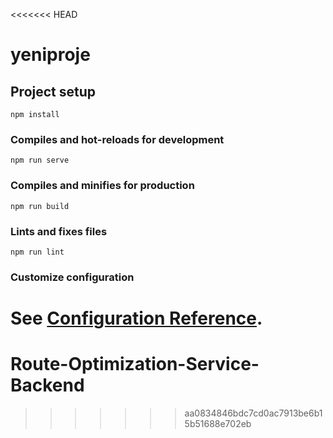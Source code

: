 <<<<<<< HEAD
# yeniproje

## Project setup
```
npm install
```

### Compiles and hot-reloads for development
```
npm run serve
```

### Compiles and minifies for production
```
npm run build
```

### Lints and fixes files
```
npm run lint
```

### Customize configuration
See [Configuration Reference](https://cli.vuejs.org/config/).
=======
# Route-Optimization-Service-Backend
>>>>>>> aa0834846bdc7cd0ac7913be6b15b51688e702eb
